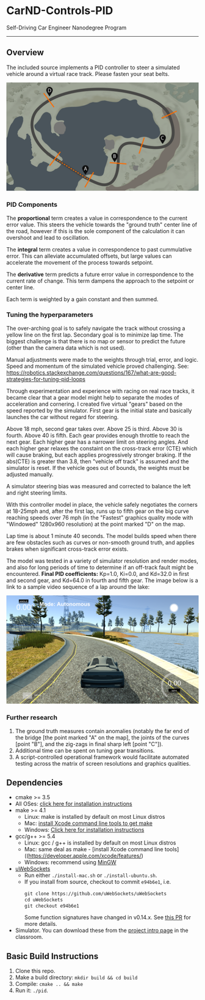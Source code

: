 # CarND-Controls-PID
Self-Driving Car Engineer Nanodegree Program

---

## Overview
The included source implements a PID controller to steer a simulated vehicle around a virtual race track. Please fasten your seat belts.

![Lake Track Map](./images/LakeTrackMap.png "Lake Track Map")

### PID Components

The <b>proportional</b> term creates a value in correspondence to the current error value. This steers the vehicle towards the "ground truth" center line of the road, however if this is the sole component of the calculation it can overshoot and lead to oscillation.

The <b>integral</b> term creates a value in correspondence to past cummulative error. This can alleviate accumulated offsets, but large values can accelerate the movement of the process towards setpoint.

The <b>derivative</b> term predicts a future error value in correspondence to the current rate of change. This term dampens the approach to the setpoint or center line.

Each term is weighted by a gain constant and then summed.

### Tuning the hyperparameters

The over-arching goal is to safely navigate the track without crossing a yellow line on the first lap. Secondary goal is to minimize lap time. The biggest challenge is that there is no map or sensor to predict the future (other than the camera data which is not used).

Manual adjustments were made to the weights through trial, error, and logic. Speed and momentum of the simulated vehicle proved challenging. See: https://robotics.stackexchange.com/questions/167/what-are-good-strategies-for-tuning-pid-loops

Through experimentation and experience with racing on real race tracks, it became clear that a gear model might help to separate the modes of acceleration and cornering. I created five virtual "gears" based on the speed reported by the simulator. First gear is the initial state and basically launches the car without regard for steering.

Above 18 mph, second gear takes over. Above 25 is third. Above 30 is fourth. Above 40 is fifth. Each gear provides enough throttle to reach the next gear. Each higher gear has a narrower limit on steering angles. And each higher gear relaxes the constaint on the cross-track error (CTE) which will cause braking, but each applies progressively stronger braking. If the abs(CTE) is greater than 3.8, then "vehicle off track" is assumed and the simulator is reset. If the vehicle goes out of bounds, the weights must be adjusted manually.

A simulator steering bias was measured and corrected to balance the left and right steering limits.

With this controller model in place, the vehicle safely negotiates the corners at 18-25mph and, after the first lap, runs up to fifth gear on the big curve reaching speeds over 76 mph (in the "Fastest" graphics quality mode with "Windowed" 1280x960 resolution) at the point marked "D" on the map.

Lap time is about 1 minute 40 seconds. The model builds speed when there are few obstacles such as curves or non-smooth ground truth, and applies brakes when significant cross-track error exists.

The model was tested in a variety of simulator resolution and render modes, and also for long periods of time to determine if an off-track fault might be encountered. <b>Final PID coefficients:</b> Kp=1.0, Ki=0.0, and Kd=32.0 in first and second gear, and Kd=64.0 in fourth and fifth gear. The image below is a link to a sample video sequence of a lap around the lake:

[![Lake Track Video](./images/LakeTrackVideo.png "Lake Track Video")](https://vimeo.com/219612239)

### Further research
1. The ground truth measures contain anomalies (notably the far end of the bridge [the point marked "A" on the map], the joints of the curves [point "B"], and the zig-zags in final sharp left [point "C"]). 
2. Additional time can be spent on tuning gear transitions. 
3. A script-controlled operational framework would facilitate automated testing across the matrix of screen resolutions and graphics qualities.

## Dependencies

* cmake >= 3.5
 * All OSes: [click here for installation instructions](https://cmake.org/install/)
* make >= 4.1
  * Linux: make is installed by default on most Linux distros
  * Mac: [install Xcode command line tools to get make](https://developer.apple.com/xcode/features/)
  * Windows: [Click here for installation instructions](http://gnuwin32.sourceforge.net/packages/make.htm)
* gcc/g++ >= 5.4
  * Linux: gcc / g++ is installed by default on most Linux distros
  * Mac: same deal as make - [install Xcode command line tools]((https://developer.apple.com/xcode/features/)
  * Windows: recommend using [MinGW](http://www.mingw.org/)
* [uWebSockets](https://github.com/uWebSockets/uWebSockets)
  * Run either `./install-mac.sh` or `./install-ubuntu.sh`.
  * If you install from source, checkout to commit `e94b6e1`, i.e.
    ```
    git clone https://github.com/uWebSockets/uWebSockets 
    cd uWebSockets
    git checkout e94b6e1
    ```
    Some function signatures have changed in v0.14.x. See [this PR](https://github.com/udacity/CarND-MPC-Project/pull/3) for more details.
* Simulator. You can download these from the [project intro page](https://github.com/udacity/self-driving-car-sim/releases) in the classroom.

## Basic Build Instructions

1. Clone this repo.
2. Make a build directory: `mkdir build && cd build`
3. Compile: `cmake .. && make`
4. Run it: `./pid`. 
